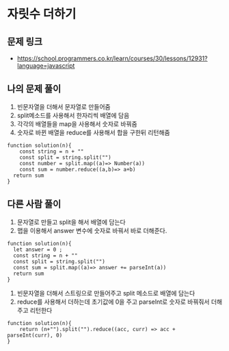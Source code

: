 # 자릿수 더하기

## 문제 링크

- https://school.programmers.co.kr/learn/courses/30/lessons/12931?language=javascript

## 나의 문제 풀이

1. 빈문자열을 더해서 문자열로 만들어줌
2. split메소드를 사용해서 한자리씩 배열에 담음
3. 각각의 배열들을 map을 사용해서 숫자로 바꿔줌
4. 숫자로 바뀐 배열을 reduce를 사용해서 합을 구한뒤 리턴해줌

```Js
function solution(n){
    const string = n + ""
    const split = string.split("")
    const number = split.map((a)=> Number(a))
    const sum = number.reduce((a,b)=> a+b)
  return sum
}

```

## 다른 사람 풀이

1. 문자열로 만들고 split을 해서 배열에 담는다
2. 맵을 이용해서 answer 변수에 숫자로 바꿔서 바로 더해준다.

```Js
function solution(n){
  let answer = 0 ;
  const string = n + ""
  const split = string.split("")
  const sum = split.map((a)=> answer += parseInt(a))
  return sum
}

```

1. 빈문자열을 더해서 스트링으로 만들어주고 split 메소드로 배열에 담는다
2. reduce를 사용해서 더하는데 초기값에 0을 주고 parseInt로 숫자로 바꿔줘서 더해주고 리턴한다

```Js
function solution(n){
    return (n+"").split("").reduce((acc, curr) => acc + parseInt(curr), 0)
}

```
